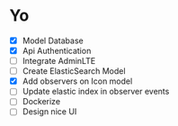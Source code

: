 # Yo

-   [x] Model Database
-   [x] Api Authentication
-   [ ] Integrate AdminLTE
-   [ ] Create ElasticSearch Model
-   [x] Add observers on Icon model
-   [ ] Update elastic index in observer events
-   [ ] Dockerize
-   [ ] Design nice UI
